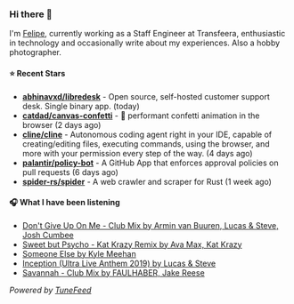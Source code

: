### Hi there 👋

I'm [Felipe](https://felipevm.com), currently working as a Staff Engineer at Transfeera, enthusiastic in technology and occasionally write about my experiences. Also a hobby photographer.

#### ⭐ Recent Stars
- **[abhinavxd/libredesk](https://github.com/abhinavxd/libredesk)** - Open source, self-hosted customer support desk. Single binary app. (today)
- **[catdad/canvas-confetti](https://github.com/catdad/canvas-confetti)** - 🎉 performant confetti animation in the browser (2 days ago)
- **[cline/cline](https://github.com/cline/cline)** - Autonomous coding agent right in your IDE, capable of creating/editing files, executing commands, using the browser, and more with your permission every step of the way. (4 days ago)
- **[palantir/policy-bot](https://github.com/palantir/policy-bot)** - A GitHub App that enforces approval policies on pull requests (6 days ago)
- **[spider-rs/spider](https://github.com/spider-rs/spider)** - A web crawler and scraper for Rust (1 week ago)

#### 🎧 What I have been listening
- [Don&#39;t Give Up On Me - Club Mix by Armin van Buuren, Lucas &amp; Steve, Josh Cumbee](https://open.spotify.com/track/3timLnS1O72NzeRj22KrFd)
- [Sweet but Psycho - Kat Krazy Remix by Ava Max, Kat Krazy](https://open.spotify.com/track/49xmhJzBfsIHKGIETsfnEY)
- [Someone Else by Kyle Meehan](https://open.spotify.com/track/0645dqkdt75VSyFknmnIPs)
- [Inception (Ultra Live Anthem 2019) by Lucas &amp; Steve](https://open.spotify.com/track/5gGr2RvBtngp6dFgshVbl2)
- [Savannah - Club Mix by FAULHABER, Jake Reese](https://open.spotify.com/track/54DySOMuMmgB98q06ifI9b)

_Powered by [TuneFeed](https://tunefeed.app?ref=github.com)_
